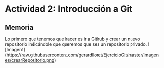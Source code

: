 # Actividad 2: Introducción a Git
## Memoria
Lo primero que tenemos que hacer es ir a Github y crear un nuevo repositorio indicándole que queremos que sea un repositorio privado.
![Imagen1]
(https://raw.githubusercontent.com/gerardlloret/EjercicioGit/master/imagenes/crearRepositorio.png)
